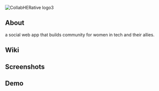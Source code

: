 
![CollabHERative logo3](https://user-images.githubusercontent.com/67670488/109873733-c8dc7700-7c33-11eb-9d1c-030db104f7ab.png)


## About
a social web app that builds community for women in tech and their allies.
## Wiki

## Screenshots

## Demo


